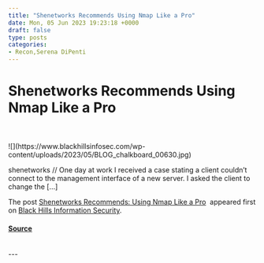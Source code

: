 ```yaml
---
title: "Shenetworks Recommends Using Nmap Like a Pro"
date: Mon, 05 Jun 2023 19:23:18 +0000
draft: false
type: posts
categories: 
- Recon,Serena DiPenti
---
```

# Shenetworks Recommends Using Nmap Like a Pro

<br/>

<br/>
![](https://www.blackhillsinfosec.com/wp-content/uploads/2023/05/BLOG_chalkboard_00630.jpg)

shenetworks // One day at work I received a case stating a client couldn’t connect to the management interface of a new server. I asked the client to change the \[…\]

The post [Shenetworks Recommends: Using Nmap Like a Pro](https://www.blackhillsinfosec.com/shenetworks-recommends-using-nmap-like-a-pro/)  appeared first on [Black Hills Information Security](https://www.blackhillsinfosec.com).

#### [Source](https://www.blackhillsinfosec.com/shenetworks-recommends-using-nmap-like-a-pro/)

<br/>
---
